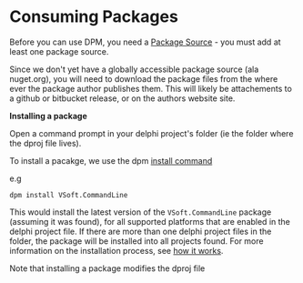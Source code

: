 # Consuming Packages

Before you can use DPM, you need a [Package Source](../concepts/sources.md) - you must add at least one package source.

Since we don't yet have a globally accessible package source (ala nuget.org), you will need to download the package files from the where ever the package author publishes them. This will likely be attachements to a github or bitbucket release, or on the authors website site.

**Installing a package**

Open a command prompt in your delphi project's folder (ie the folder where the dproj file lives).

To install a pacakge, we use the dpm [install command](../commands/install-command.md)

e.g

```cli
dpm install VSoft.CommandLine
```

This would install the latest version of the `VSoft.CommandLine` package (assuming it was found), for all supported platforms that are enabled in the delphi project file. If there are more than one delphi project files in the folder, the package will be installed into all projects found. For more information on the installation process, see [how it works](../concepts/how-it-works.md).

Note that installing a package modifies the dproj file
